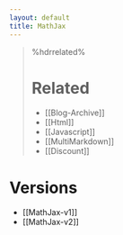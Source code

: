 ```yaml
---
layout: default
title: MathJax
---
```


<!--
Title: MathJax
Timestamp: 2011-02-25 06:40:22 +0000
Last Accessed: 2001-01-01 02:01:01 +0000
Times Accessed: 0
Tags: Web, Html, TrunkNotes
Metadata: 
-->


>%hdrrelated%
># Related
> * [[Blog-Archive]]
> * [[Html]]
> * [[Javascript]]
> * [[MultiMarkdown]]
> * [[Discount]]

# Versions

 * [[MathJax-v1]]
 * [[MathJax-v2]]


